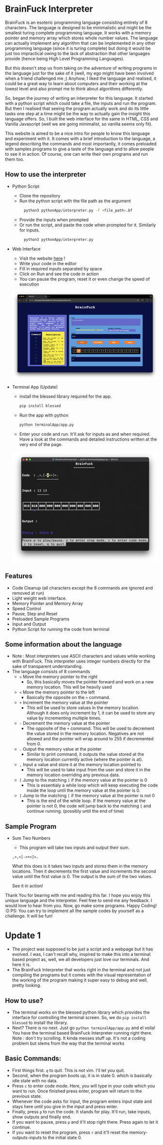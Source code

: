 # BrainFuck Interpreter
BrainFuck is an esoteric programming language consisting entirely of 8 characters. The language is designed to be minimalistic and might be the smallest turing complete programming language. It works with a memory pointer and memory array which stores whole number values. The language can actually implement any algorithm that can be implemented in any other programming language (since it is turing complete) but doing it would be just too impractical owing to the lack of abstraction that other languages provide (hence being High Level Programming Languages). 

But this doesn't stop us from taking on the adventure of writing programs in the language just for the sake of it (well, my ego might have been involved when a friend challenged me ;) Anyhow, I liked the language and realised, it could be a great way to learn about computers and their working at the lowest level and also prompt me to think about algorithms differently.

So, began the journey of writing an interpreter for this language. It started with a python script which could take a file, the inputs and run the program. But then I realised that seeing the program actually work and do its little tasks one step at a time might be the way to actually gain the insight this language offers. So, I built the web interface for the same in HTML, CSS and Vanilla Javascript (well we are going minimalist, so vanilla seems only fit). 

This website is aimed to be a nice intro for people to know this language and experiment with it. It comes with a brief introduction to the language, a legend describing the commands and most importantly, it comes preloaded with samples programs to give a taste of the language and to allow people to see it in action. Of course, one can write their own programs and run them too.

## How to use the interpreter
- Python Script
    - Clone the repository
    - Run the python script with the file path as the argument
      ```bash 
        python3 pythonApp/interpreter.py -f <file_path>.bf
        ```
    - Provide the inputs when prompted
    - Or run the script, and paste the code when prompted for it. Similarly for inputs.
      ```bash
        python3 pythonApp/interpreter.py
        ```
- Web Interface
    - Visit the website [here](https://projects.agrimbansal.com/BrainEffInterpreter) !
    - Write your code in the editor
    - Fill in required inputs separated by space
    - Click on Run and see the code in action
    - You can pause the program, reset it or even change the speed of execution

    ![Web Interface](./ss.png)

- Terminal App (Update)
    - install the blessed library required for the app.
      ```bash
      pip install blessed
      ```
    - Run the app with python
      ```bash
      python terminalApp/app.py
      ```
    - Enter your code and run. It'll ask for inputs as and when required. Have a look at the commands and detailed instructions written at the very end of the page.

    ![Terminal Interface](./ss1.png)


## Features
- Code Cleanup (all characters except the 8 commands are ignored and removed at run)
- Light weight web interface.
- Memory Pointer and Memory Array
- Speed Control
- Pause, Step and Reset
- Preloaded Sample Programs
- Input and Output
- Python Script for running the code from terminal

## Some information about the language
- Note : Most interpreters use ASCII characters and values while working with BrainFuck. This interpreter uses integer numbers directly for the sake of transparent understanding.
- The language consists of 8 commands
    - `>` Move the memory pointer to the right
        - So, this basically moves the pointer forward and work on a new memory location. This will be heavily used
    - `<` Move the memory pointer to the left
        - Basically the opposite on the `>` command.
    - `+` Increment the memory value at the pointer
        - This will be used to store values in the memory location. Although it does only increment by 1, it can be used to store any value by incrementing multiple times.
    - `-` Decrement the memory value at the pointer
        - The opposite of the `+` command. This will be used to decrement the value stored in the memory location. Negatives are not allowed and the pointer will wrap around to 255 if decremented from 0.
    - `.` Output the memory value at the pointer
        - Similar to print command, it outputs the value stored at the memory location currently active (where the pointer is at).
    - `,` Input a value and store it at the memory location pointed to
        - This will be used to take input from the user and store it in the memory location overriding any previous data.
    - `[` Jump to the matching `]` if the memory value at the pointer is 0
        - This is essentialy a while loop which will keep executing the code inside the loop until the memory value at the pointer is 0.
    - `]` Jump to the matching `[` if the memory value at the pointer is not 0
        - This is the end of the while loop. If the memory value at the pointer is not 0, the code will jump back to the matching `[` and continue running. (possibly until the end of time)

## Sample Program
- Sum Two Numbers
    - This program will take two inputs and output their sum.
    ```brainfuck
    ,>,<[->+<]>.
    ```
    What this does is it takes two inputs and stores them in the memory locations. Then it decrements the first value and increments the second value until the first value is 0. The output is the sum of the two values. 

    See it in action!


Thank You for bearing with me and reading this far. I hope you enjoy this unique language and the interpreter. 
Feel free to send me any feedback. I would love to hear from you.
Now, go make some programs. Happy Coding! :D
PS: You can try to implement all the sample codes by yourself as a challenge. It will be fun! 


# Update 1
- The project was supposed to be just a script and a webpage but it has evolved. I was, I can't recall why, inspired to make this into a terminal based project as, well, we all developers just love our terminals. And here it is.
- The BrainFuck Interpreter that works right in the terminal and not just compiling the programs but it comes with the visual representation of the working of the program making it super easy to debug and well, pretty looking.

## How to use? 
- The terminal works on the blessed python library which provides the interface for controlling the terminal screen.
So, we do ```pip install blessed``` to install the library.
- Next? There is no next. Just go ```python terminalApp/app.py``` and el voila! You have the terminal based BrainFuck Interpreter running right there.
Note : don't try scrolling. It kinda messes stuff up. It's not a coding problem but stems from the way that the terminal works

## Basic Commands:
- First things first. `q` to quit. This is not vim. I'll let you quit.
- Second, when the program boots up, it is in state 0. which is basically idle state with no data.
- Press `c` to enter code mode. Here, you will type in your code which you want to run. Once finished press enter, program will return to the previous state.
- Whenever the code asks for input, the program enters input state and stays here until you give in the input and press enter.
- Finally, press `p` to run the code. It stands for play. It'll run, take inputs, show outputs and finally end.
- If you want to pause, press `p` and it'll stop right there. Press again to let it continue.
- If you want to reset the program, press `r` and it'll reset the memory-outputs-inputs to the initial state 0.

